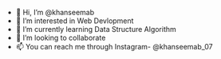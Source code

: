 - 👋 Hi, I’m @khanseemab
- 👀 I’m interested in Web Devlopment
- 🌱 I’m currently learning Data Structure Algorithm
- 💞️ I’m looking to collaborate 
- 📫 You can reach me through Instagram- @khanseemab_07

<!---
khanseemab/khanseemab is a ✨ special ✨ repository because its `README.md` (this file) appears on your GitHub profile.
You can click the Preview link to take a look at your changes.
--->
